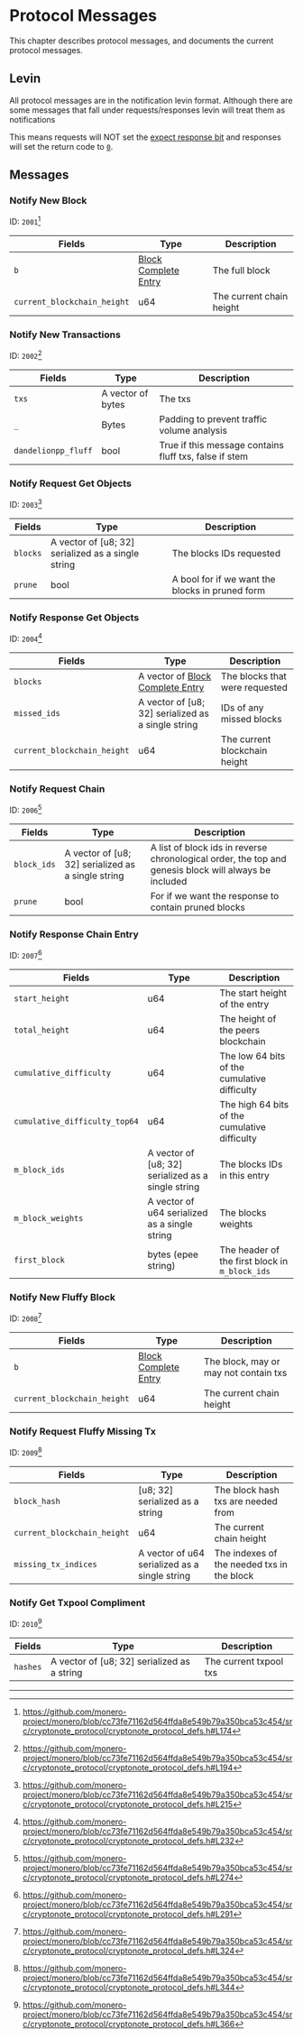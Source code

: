 # Protocol Messages

This chapter describes protocol messages, and documents the current protocol messages.

## Levin

All protocol messages are in the notification levin format. Although there are some messages that fall under requests/responses
levin will treat them as notifications


This means requests will NOT set the [expect response bit](./levin.md#expect-response) and responses will set the return code to [`0`](./levin.md#return-code).

## Messages

### Notify New Block

ID: `2001`[^notify-new-block-id]

| Fields                      | Type                                                            | Description              |
| --------------------------- | --------------------------------------------------------------- | ------------------------ |
| `b`                         | [Block Complete Entry](../common_types.md#block-complete-entry) | The full block           |
| `current_blockchain_height` | u64                                                             | The current chain height |

### Notify New Transactions

ID: `2002`[^notify-new-transactions-id]

| Fields              | Type              | Description                                            |
| ------------------- | ----------------- | ------------------------------------------------------ |
| `txs`               | A vector of bytes | The txs                                                |
| `_`                 | Bytes             | Padding to prevent traffic volume analysis             |
| `dandelionpp_fluff` | bool              | True if this message contains fluff txs, false if stem |

### Notify Request Get Objects

ID: `2003`[^notify-request-get-objects-id]

| Fields   | Type                                               | Description                                     |
| -------- | -------------------------------------------------- | ----------------------------------------------- |
| `blocks` | A vector of [u8; 32] serialized as a single string | The blocks IDs requested                        |
| `prune`  | bool                                               | A bool for if we want the blocks in pruned form |

### Notify Response Get Objects

ID: `2004`[^notify-response-get-objects-id]

| Fields                      | Type                                                                        | Description                    |
| --------------------------- | --------------------------------------------------------------------------- | ------------------------------ |
| `blocks`                    | A vector of [Block Complete Entry](../common_types.md#block-complete-entry) | The blocks that were requested |
| `missed_ids`                | A vector of [u8; 32] serialized as a single string                          | IDs of any missed blocks       |
| `current_blockchain_height` | u64                                                                         | The current blockchain height  |

### Notify Request Chain

ID: `2006`[^notify-request-chain-id]

| Fields      | Type                                               | Description                                                                                           |
| ----------- | -------------------------------------------------- | ----------------------------------------------------------------------------------------------------- |
| `block_ids` | A vector of [u8; 32] serialized as a single string | A list of block ids in reverse chronological order, the top and genesis block will always be included |
| `prune`     | bool                                               | For if we want the response to contain pruned blocks                                                  |

### Notify Response Chain Entry

ID: `2007`[^notify-response-chain-entry-id]

| Fields                        | Type                                               | Description                                    |
| ----------------------------- | -------------------------------------------------- | ---------------------------------------------- |
| `start_height`                | u64                                                | The start height of the entry                  |
| `total_height`                | u64                                                | The height of the peers blockchain             |
| `cumulative_difficulty`       | u64                                                | The low 64 bits of the cumulative difficulty   |
| `cumulative_difficulty_top64` | u64                                                | The high 64 bits of the cumulative difficulty  |
| `m_block_ids`                 | A vector of [u8; 32] serialized as a single string | The blocks IDs in this entry                   |
| `m_block_weights`             | A vector of u64 serialized as a single string      | The blocks weights                             |
| `first_block`                 | bytes (epee string)                                | The header of the first block in `m_block_ids` |

### Notify New Fluffy Block

ID: `2008`[^notify-new-fluffy-block-id]

| Fields                      | Type                                                            | Description                           |
| --------------------------- | --------------------------------------------------------------- | ------------------------------------- |
| `b`                         | [Block Complete Entry](../common_types.md#block-complete-entry) | The block, may or may not contain txs |
| `current_blockchain_height` | u64                                                             | The current chain height              |

### Notify Request Fluffy Missing Tx

ID: `2009`[^notify-request-fluffy-missing-tx-id]

| Fields                      | Type                                          | Description                                |
| --------------------------- | --------------------------------------------- | ------------------------------------------ |
| `block_hash`                | [u8; 32] serialized as a string               | The block hash txs are needed from         |
| `current_blockchain_height` | u64                                           | The current chain height                   |
| `missing_tx_indices`        | A vector of u64 serialized as a single string | The indexes of the needed txs in the block |

### Notify Get Txpool Compliment

ID: `2010`[^notify-get-txpool-compliment-id]

| Fields   | Type                                        | Description            |
| -------- | ------------------------------------------- | ---------------------- |
| `hashes` | A vector of [u8; 32] serialized as a string | The current txpool txs |

---

[^notify-new-block-id]: <https://github.com/monero-project/monero/blob/cc73fe71162d564ffda8e549b79a350bca53c454/src/cryptonote_protocol/cryptonote_protocol_defs.h#L174>

[^notify-new-transactions-id]: <https://github.com/monero-project/monero/blob/cc73fe71162d564ffda8e549b79a350bca53c454/src/cryptonote_protocol/cryptonote_protocol_defs.h#L194>

[^notify-request-get-objects-id]: <https://github.com/monero-project/monero/blob/cc73fe71162d564ffda8e549b79a350bca53c454/src/cryptonote_protocol/cryptonote_protocol_defs.h#L215>

[^notify-response-get-objects-id]: <https://github.com/monero-project/monero/blob/cc73fe71162d564ffda8e549b79a350bca53c454/src/cryptonote_protocol/cryptonote_protocol_defs.h#L232>

[^notify-request-chain-id]: <https://github.com/monero-project/monero/blob/cc73fe71162d564ffda8e549b79a350bca53c454/src/cryptonote_protocol/cryptonote_protocol_defs.h#L274>

[^notify-response-chain-entry-id]: <https://github.com/monero-project/monero/blob/cc73fe71162d564ffda8e549b79a350bca53c454/src/cryptonote_protocol/cryptonote_protocol_defs.h#L291>

[^notify-new-fluffy-block-id]: <https://github.com/monero-project/monero/blob/cc73fe71162d564ffda8e549b79a350bca53c454/src/cryptonote_protocol/cryptonote_protocol_defs.h#L324>

[^notify-request-fluffy-missing-tx-id]: <https://github.com/monero-project/monero/blob/cc73fe71162d564ffda8e549b79a350bca53c454/src/cryptonote_protocol/cryptonote_protocol_defs.h#L344>

[^notify-get-txpool-compliment-id]: <https://github.com/monero-project/monero/blob/cc73fe71162d564ffda8e549b79a350bca53c454/src/cryptonote_protocol/cryptonote_protocol_defs.h#L366>
